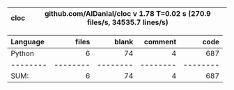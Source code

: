 cloc|github.com/AlDanial/cloc v 1.78  T=0.02 s (270.9 files/s, 34535.7 lines/s)
--- | ---

Language|files|blank|comment|code
:-------|-------:|-------:|-------:|-------:
Python|6|74|4|687
--------|--------|--------|--------|--------
SUM:|6|74|4|687
